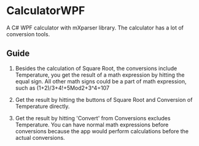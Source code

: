 # CalculatorWPF
A C# WPF calculator with mXparser library. The calculator has a lot of conversion tools.

## Guide
1. Besides the calculation of Square Root, the conversions include Temperature,
   you get the result of a math expression by hitting the equal sign.
   All other math signs could be a part of math expression, such as (1+2)/3+4!+5Mod2+3^4=107

2. Get the result by hitting the buttons of Square Root and Conversion of Temperature directly.

3. Get the result by hitting 'Convert' from Conversions excludes Temperature.
	 You can have normal math expressions before conversions because the app would perform calculations before the actual conversions.